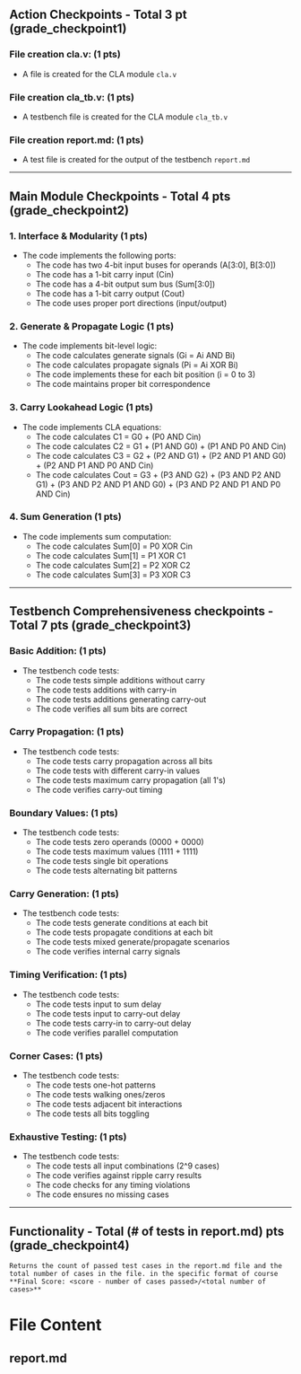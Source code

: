 ## Action Checkpoints - Total 3 pt (grade_checkpoint1)

### File creation cla.v: (1 pts)
   - A file is created for the CLA module `cla.v`

### File creation cla_tb.v: (1 pts)
   - A testbench file is created for the CLA module `cla_tb.v`

### File creation report.md: (1 pts)
   - A test file is created for the output of the testbench `report.md`

---

## Main Module Checkpoints - Total 4 pts (grade_checkpoint2)

### 1. Interface & Modularity (1 pts)
   - The code implements the following ports:
     - The code has two 4-bit input buses for operands (A[3:0], B[3:0])
     - The code has a 1-bit carry input (Cin)
     - The code has a 4-bit output sum bus (Sum[3:0])
     - The code has a 1-bit carry output (Cout)
     - The code uses proper port directions (input/output)

### 2. Generate & Propagate Logic (1 pts)
   - The code implements bit-level logic:
     - The code calculates generate signals (Gi = Ai AND Bi)
     - The code calculates propagate signals (Pi = Ai XOR Bi)
     - The code implements these for each bit position (i = 0 to 3)
     - The code maintains proper bit correspondence

### 3. Carry Lookahead Logic (1 pts)
   - The code implements CLA equations:
     - The code calculates C1 = G0 + (P0 AND Cin)
     - The code calculates C2 = G1 + (P1 AND G0) + (P1 AND P0 AND Cin)
     - The code calculates C3 = G2 + (P2 AND G1) + (P2 AND P1 AND G0) + (P2 AND P1 AND P0 AND Cin)
     - The code calculates Cout = G3 + (P3 AND G2) + (P3 AND P2 AND G1) + (P3 AND P2 AND P1 AND G0) + (P3 AND P2 AND P1 AND P0 AND Cin)

### 4. Sum Generation (1 pts)
   - The code implements sum computation:
     - The code calculates Sum[0] = P0 XOR Cin
     - The code calculates Sum[1] = P1 XOR C1
     - The code calculates Sum[2] = P2 XOR C2
     - The code calculates Sum[3] = P3 XOR C3

---

## Testbench Comprehensiveness checkpoints - Total 7 pts (grade_checkpoint3)

### Basic Addition: (1 pts)
   - The testbench code tests:
     - The code tests simple additions without carry
     - The code tests additions with carry-in
     - The code tests additions generating carry-out
     - The code verifies all sum bits are correct

### Carry Propagation: (1 pts)
   - The testbench code tests:
     - The code tests carry propagation across all bits
     - The code tests with different carry-in values
     - The code tests maximum carry propagation (all 1's)
     - The code verifies carry-out timing

### Boundary Values: (1 pts)
   - The testbench code tests:
     - The code tests zero operands (0000 + 0000)
     - The code tests maximum values (1111 + 1111)
     - The code tests single bit operations
     - The code tests alternating bit patterns

### Carry Generation: (1 pts)
   - The testbench code tests:
     - The code tests generate conditions at each bit
     - The code tests propagate conditions at each bit
     - The code tests mixed generate/propagate scenarios
     - The code verifies internal carry signals

### Timing Verification: (1 pts)
   - The testbench code tests:
     - The code tests input to sum delay
     - The code tests input to carry-out delay
     - The code tests carry-in to carry-out delay
     - The code verifies parallel computation

### Corner Cases: (1 pts)
   - The testbench code tests:
     - The code tests one-hot patterns
     - The code tests walking ones/zeros
     - The code tests adjacent bit interactions
     - The code tests all bits toggling

### Exhaustive Testing: (1 pts)
   - The testbench code tests:
     - The code tests all input combinations (2^9 cases)
     - The code verifies against ripple carry results
     - The code checks for any timing violations
     - The code ensures no missing cases

---

## Functionality - Total (# of tests in report.md) pts (grade_checkpoint4)
    Returns the count of passed test cases in the report.md file and the total number of cases in the file. in the specific format of course **Final Score: <score - number of cases passed>/<total number of cases>**

# File Content

## report.md